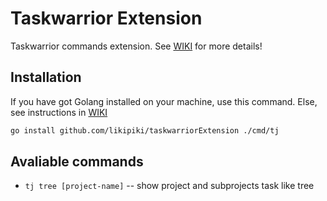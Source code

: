 # Taskwarrior Extension 

Taskwarrior commands extension. See [WIKI](https://github.com/LikiPiki/taskwarriorExtension/wiki) for more details!

## Installation

If you have got Golang installed on your machine, use this command. Else, see instructions in [WIKI](https://github.com/LikiPiki/taskwarriorExtension/wiki#installing-from-binary-file)

```bash
go install github.com/likipiki/taskwarriorExtension ./cmd/tj
```
## Avaliable commands
- `tj tree [project-name]` -- show project and subprojects task like tree